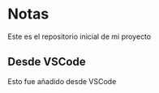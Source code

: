 # Notas
Este es el repositorio inicial de mi proyecto

## Desde VSCode
Esto fue añadido desde VSCode